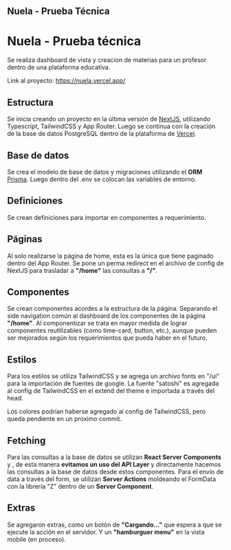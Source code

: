 ## Nuela - Prueba Técnica

# Nuela - Prueba técnica

Se realiza dashboard de vista y creacion de materias para un profesor dentro de una plataforma educativa.

Link al proyecto: https://nuela.vercel.app/

## Estructura

Se inicia creando un proyecto en la última versión de [NextJS](https://nextjs.org/), utilizando Typescript, TailwindCSS y App Router. Luego se continua con la creación de la base de datos PostgreSQL dentro de la plataforma de [Vercel](https://vercel.com/).

## Base de datos

Se crea el modelo de base de datos y migraciones utilizando el **ORM** [Prisma](https://www.prisma.io/). Luego dentro del .env se colocan las variables de entorno.

## Definiciones

Se crean definiciones para importar en componentes a requerimiento.

## Páginas

Al solo realizarse la página de home, esta es la única que tiene paginado dentro del App Router. Se pone un perma redirect en el archivo de config de NextJS para trasladar a **"/home"** las consultas a **"/"**.

## Componentes

Se crean componentes acordes a la estructura de la página. Separando el side navigation común al dashboard de los componentes de la página **"/home"**.
Al componentizar se trata en mayor medida de lograr componentes reutilizables (como time-card, button, etc.), aunque pueden ser mejorados según los requerimientos que pueda haber en el futuro.

## Estilos

Para los estilos se utiliza TailwindCSS y se agrega un archivo fonts en "/ui" para la importación de fuentes de google. La fuente "satoshi" es agregada al config de TailwindCSS en el extend del theme e importada a través del head.

Los colores podrían haberse agregado al config de TailwindCSS, pero queda pendiente en un proximo commit.

## Fetching

Para las consultas a la base de datos se utilizan **React Server Components** y , de esta manera **evitamos un uso del API Layer** y directamente hacemos las consultas a la base de datos desde estos componentes. Para el envío de data a través del form, se utilizan **Server Actions** moldeando el FormData con la librería "Z" dentro de un **Server Component**.

## Extras

Se agregaron extras, como un botón de **"Cargando..."** que espera a que se ejecute la acción en el servidor. Y un **"hamburguer menu"** en la vista mobile (en proceso).
